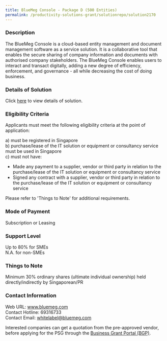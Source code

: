 ```yaml
---
title: BlueMeg Console - Package D (500 Entities)
permalink: /productivity-solutions-grant/solutionrepo/solution2170
---
```


### Description

The BlueMeg Console is a cloud-based entity management and document management software as a service solution. It is a collaborative tool that enables the secure sharing of company information and documents with authorised company stakeholders. The BlueMeg Console enables users to interact and transact digitally, adding a new degree of efficiency, enforcement, and governance - all while decreasing the cost of doing business.

### Details of Solution

Click <a href='https://www.gobusiness.gov.sg/images/psg/BlueMeg20200845_Desensitised_Annex_3_Part_4.pdf' target='_blank' rel='noopener'>here</a> to view details of solution.

### Eligibility Criteria

Applicants must meet the following eligibility criteria at the point of application:

a) must be registered in Singapore <br>
b) purchase/lease of the IT solution or equipment or consultancy service must be used in Singapore <br>
c) must not have:
- Made any payment to a supplier, vendor or third party in relation to the purchase/lease of the IT solution or equipment or consultancy service
- Signed any contract with a supplier, vendor or third party in relation to the purchase/lease of the IT solution or equipment or consultancy service

Please refer to 'Things to Note' for additional requirements.

### Mode of Payment
Subscription or Leasing

### Support Level
Up to 80% for SMEs <br>
N.A. for non-SMEs

### Things to Note
Minimum 30% ordinary shares (ultimate individual ownership) held directly/indirectly by Singaporean/PR

### Contact Information
Web URL: www.bluemeg.com <br>Contact Hotline: 69316733 <br>Contact Email: whitelabel@bluemeg.com <br>

Interested companies can get a quotation from the pre-approved vendor, before applying for the PSG through the <a target='_blank' rel='noopener' href='https://www.businessgrants.gov.sg/'>Business Grant Portal (BGP)</a>.
